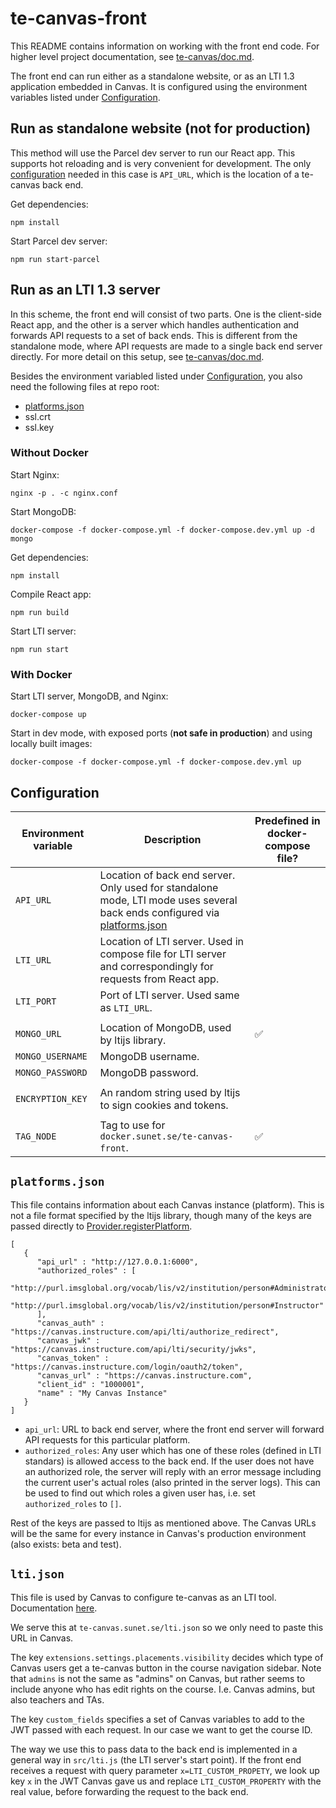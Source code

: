 # te-canvas-front

This README contains information on working with the front end code. For higher level project documentation, see [te-canvas/doc.md](https://github.com/SUNET/te-canvas/blob/main/doc.md).

The front end can run either as a standalone website, or as an LTI 1.3 application embedded in Canvas. It is configured using the environment variables listed under [Configuration](#configuration).

## Run as standalone website (not for production)

This method will use the Parcel dev server to run our React app. This supports hot reloading and is very convenient for development. The only [configuration](#configuration) needed in this case is `API_URL`, which is the location of a te-canvas back end.

Get dependencies:

```
npm install
```

Start Parcel dev server:

```
npm run start-parcel
```

## Run as an LTI 1.3 server

In this scheme, the front end will consist of two parts. One is the client-side React app, and the other is a server which handles authentication and forwards API requests to a set of back ends. This is different from the standalone mode, where API requests are made to a single back end server directly. For more detail on this setup, see [te-canvas/doc.md](https://github.com/SUNET/te-canvas/blob/main/doc.md).

Besides the environment variabled listed under [Configuration](#configuration), you also need the following files at repo root:

- [platforms.json](#platforms.json)
- ssl.crt
- ssl.key

### Without Docker

Start Nginx:

```
nginx -p . -c nginx.conf
```

Start MongoDB:

```
docker-compose -f docker-compose.yml -f docker-compose.dev.yml up -d mongo
```

Get dependencies:

```
npm install
```

Compile React app:

```
npm run build
```

Start LTI server:

```
npm run start
```

### With Docker

Start LTI server, MongoDB, and Nginx:

```
docker-compose up
```

Start in dev mode, with exposed ports (**not safe in production**) and using locally built images:

```
docker-compose -f docker-compose.yml -f docker-compose.dev.yml up
```

## Configuration

| Environment variable | Description                                                | Predefined in docker-compose file? |
| -                    | -                                                          | -                                  |
| `API_URL`            | Location of back end server. Only used for standalone mode, LTI mode uses several back ends configured via [platforms.json](#platforms.json) | |
| `LTI_URL`            | Location of LTI server. Used in compose file for LTI server and correspondingly for requests from React app. | |
| `LTI_PORT`           | Port of LTI server. Used same as `LTI_URL`.                |                                    |
|                      |                                                            |                                    |
| `MONGO_URL`          | Location of MongoDB, used by ltijs library.                | ✅                                 |
| `MONGO_USERNAME`     | MongoDB username.                                          |                                    |
| `MONGO_PASSWORD`     | MongoDB password.                                          |                                    |
|                      |                                                            |                                    |
| `ENCRYPTION_KEY`     | An random string used by ltijs to sign cookies and tokens. |                                    |
|                      |                                                            |                                    |
| `TAG_NODE`           | Tag to use for `docker.sunet.se/te-canvas-front`.          | ✅                                 |

## `platforms.json`

This file contains information about each Canvas instance (platform). This is not a file format specified by the ltijs library, though many of the keys are passed directly to [Provider.registerPlatform](https://cvmcosta.me/ltijs/#/provider?id=async-providerregisterplatformplatform).

```
[
   {
      "api_url" : "http://127.0.0.1:6000",
      "authorized_roles" : [
         "http://purl.imsglobal.org/vocab/lis/v2/institution/person#Administrator",
         "http://purl.imsglobal.org/vocab/lis/v2/institution/person#Instructor"
      ],
      "canvas_auth" : "https://canvas.instructure.com/api/lti/authorize_redirect",
      "canvas_jwk" : "https://canvas.instructure.com/api/lti/security/jwks",
      "canvas_token" : "https://canvas.instructure.com/login/oauth2/token",
      "canvas_url" : "https://canvas.instructure.com",
      "client_id" : "1000001",
      "name" : "My Canvas Instance"
   }
]
```

- `api_url`: URL to back end server, where the front end server will forward API requests for this particular platform.
- `authorized_roles`: Any user which has one of these roles (defined in LTI standars) is allowed access to the back end. If the user does not have an authorized role, the server will reply with an error message including the current user's actual roles (also printed in the server logs). This can be used to find out which roles a given user has, i.e. set `authorized_roles` to `[]`.

Rest of the keys are passed to ltijs as mentioned above. The Canvas URLs will be the same for every instance in Canvas's production environment (also exists: beta and test).

## `lti.json`

This file is used by Canvas to configure te-canvas as an LTI tool. Documentation [here](https://canvas.instructure.com/doc/api/file.lti_dev_key_config.html).

We serve this at `te-canvas.sunet.se/lti.json` so we only need to paste this URL in Canvas.

The key `extensions.settings.placements.visibility` decides which type of Canvas users get a te-canvas button in the course navigation sidebar. Note that `admins` is not the same as "admins" on Canvas, but rather seems to include anyone who has edit rights on the course. I.e. Canvas admins, but also teachers and TAs.

The key `custom_fields` specifies a set of Canvas variables to add to the JWT passed with each request. In our case we want to get the course ID.

The way we use this to pass data to the back end is implemented in a general way in `src/lti.js` (the LTI server's start point). If the front end receives a request with query parameter `x=LTI_CUSTOM_PROPETY`, we look up key `x` in the JWT Canvas gave us and replace `LTI_CUSTOM_PROPERTY` with the real value, before forwarding the request to the back end.
